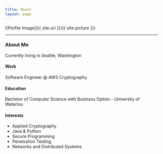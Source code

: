 ```yaml
---
title: About
layout: page
---
```

![Profile Image]({{ site.url }}/{{ site.picture }})

---

### About Me

Currently living in Seattle, Washington

#### Work
Software Engineer @ AWS Cryptography

#### Education
Bachelor of Computer Science with Business Option - University of Waterloo

#### Interests
- Applied Cryptography
- Java & Python
- Secure Programming
- Penetration Testing
- Networks and Distributed Systems 
